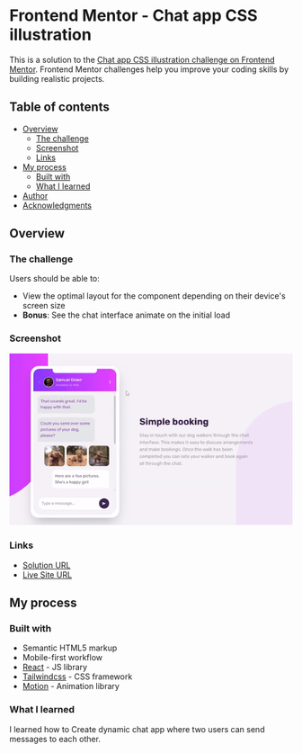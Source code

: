 # Frontend Mentor - Chat app CSS illustration

This is a solution to the [Chat app CSS illustration challenge on Frontend Mentor](https://www.frontendmentor.io/challenges/chat-app-css-illustration-O5auMkFqY). Frontend Mentor challenges help you improve your coding skills by building realistic projects. 


## Table of contents

- [Overview](#overview)
  - [The challenge](#the-challenge)
  - [Screenshot](#screenshot)
  - [Links](#links)
- [My process](#my-process)
  - [Built with](#built-with)
  - [What I learned](#what-i-learned)
- [Author](#author)
- [Acknowledgments](#acknowledgments)



## Overview

### The challenge

Users should be able to:

- View the optimal layout for the component depending on their device's screen size
- **Bonus**: See the chat interface animate on the initial load


### Screenshot

![](./public/images/screenshot.gif)


### Links

- [Solution URL](https://github.com/MahmoodHashem/Mentor-Challanges/tree/main/chat-app)
- [Live Site URL](https://chat-app-one-chi-72.vercel.app/)

## My process

### Built with

- Semantic HTML5 markup
- Mobile-first workflow
- [React](https://reactjs.org/) - JS library
- [Tailwindcss](https://tailwindcss.com/) - CSS framework
- [Motion](https://www.motion.dev/) - Animation library


### What I learned

I learned how to Create dynamic chat app where two users can send messages to each other.
